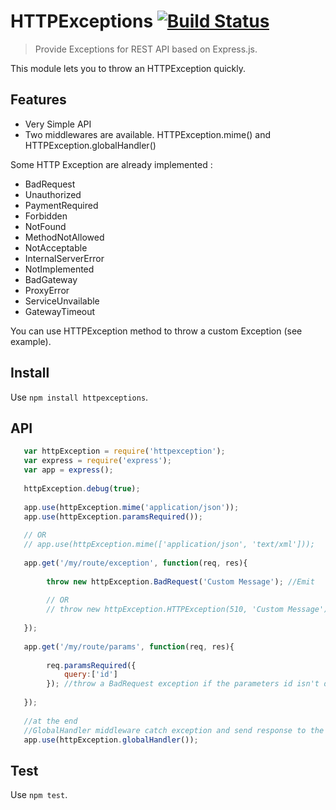 # HTTPExceptions [![Build Status](https://travis-ci.org/Romakita/httpexceptions.svg?branch=master)](https://travis-ci.org/Romakita/httpexceptions)

> Provide Exceptions for REST API based on Express.js.

This module lets you to throw an HTTPException quickly.

## Features
* Very Simple API
* Two middlewares are available. HTTPException.mime() and HTTPException.globalHandler()

Some HTTP Exception are already implemented : 
 * BadRequest
 * Unauthorized
 * PaymentRequired
 * Forbidden
 * NotFound
 * MethodNotAllowed
 * NotAcceptable
 * InternalServerError
 * NotImplemented
 * BadGateway
 * ProxyError
 * ServiceUnvailable
 * GatewayTimeout
 
You can use HTTPException method to throw a custom Exception (see example).


## Install

Use `npm install httpexceptions`.

## API

``` javascript
   var httpException = require('httpexception');
   var express = require('express');
   var app = express();
   
   httpException.debug(true);
   
   app.use(httpException.mime('application/json'));
   app.use(httpException.paramsRequired());
   
   // OR
   // app.use(httpException.mime(['application/json', 'text/xml']));
   
   app.get('/my/route/exception', function(req, res){
   
        throw new httpException.BadRequest('Custom Message'); //Emit 
        
        // OR
        // throw new httpException.HTTPException(510, 'Custom Message');
   
   });
   
   app.get('/my/route/params', function(req, res){
      
        req.paramsRequired({
            query:['id']
        }); //throw a BadRequest exception if the parameters id isn't defined in queryParams
  
   });
   
   //at the end
   //GlobalHandler middleware catch exception and send response to the client
   app.use(httpException.globalHandler());
```

## Test

Use `npm test`.


[travis]: https://travis-ci.org/